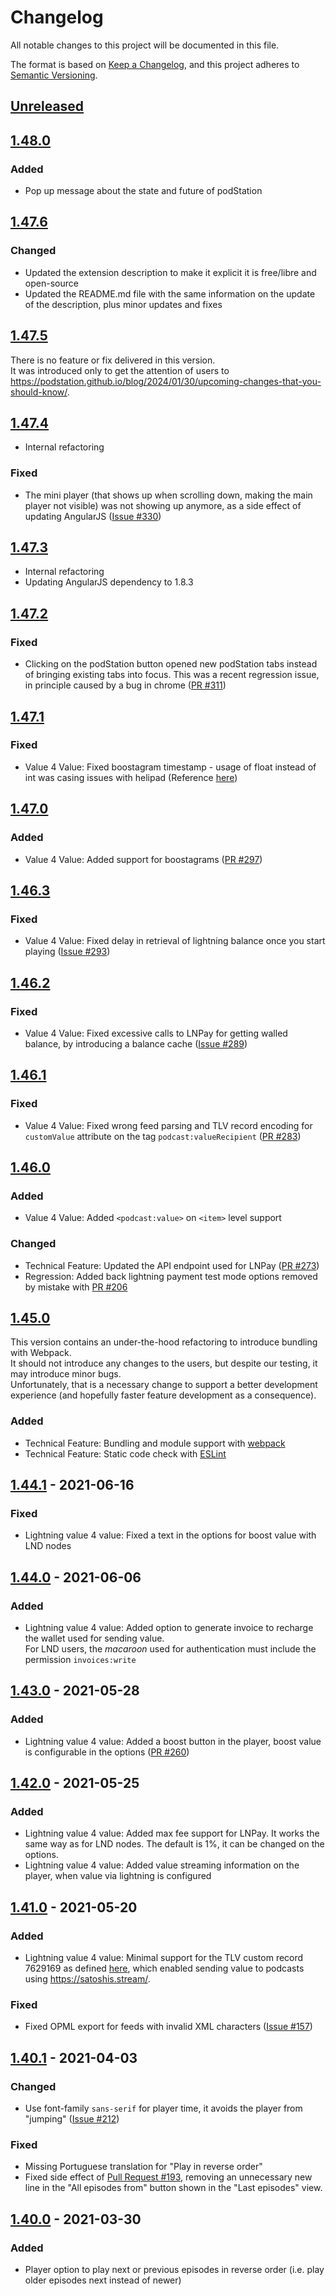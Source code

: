 # Changelog

All notable changes to this project will be documented in this file.

The format is based on [Keep a Changelog](https://keepachangelog.com/en/1.0.0/),
and this project adheres to [Semantic Versioning](https://semver.org/spec/v2.0.0.html).

## [Unreleased]

## [1.48.0]

### Added

- Pop up message about the state and future of podStation

## [1.47.6]

### Changed

- Updated the extension description to make it explicit it is free/libre and open-source
- Updated the README.md file with the same information on the update of the description, plus minor updates and fixes

## [1.47.5]

There is no feature or fix delivered in this version.  
It was introduced only to get the attention of users to <https://podstation.github.io/blog/2024/01/30/upcoming-changes-that-you-should-know/>.

## [1.47.4]

- Internal refactoring

### Fixed

- The mini player (that shows up when scrolling down, making the main player not visible) was not showing up anymore, as a side effect of updating AngularJS ([Issue #330](https://github.com/podStation/podStation/issues/330))

## [1.47.3]

- Internal refactoring
- Updating AngularJS dependency to 1.8.3

## [1.47.2]

### Fixed

- Clicking on the podStation button opened new podStation tabs instead of bringing existing tabs into focus. This was a recent regression issue, in principle caused by a bug in chrome ([PR #311](https://github.com/podStation/podStation/pull/311))

## [1.47.1]

### Fixed

- Value 4 Value: Fixed boostagram timestamp - usage of float instead of int was casing issues with helipad (Reference [here](https://podcastindex.social/@dave/107660586392228861))

## [1.47.0]

### Added 

- Value 4 Value: Added support for boostagrams ([PR #297](https://github.com/podStation/podStation/pull/297))

## [1.46.3]

### Fixed

- Value 4 Value: Fixed delay in retrieval of lightning balance once you start playing ([Issue #293](https://github.com/podStation/podStation/issues/293))

## [1.46.2]

### Fixed

- Value 4 Value: Fixed excessive calls to LNPay for getting walled balance, by introducing a balance cache ([Issue #289](https://github.com/podStation/podStation/issues/289))

## [1.46.1]

### Fixed

- Value 4 Value: Fixed wrong feed parsing and TLV record encoding for `customValue` attribute on the tag `podcast:valueRecipient` ([PR #283](https://github.com/podStation/podStation/pull/288))

## [1.46.0]

### Added

- Value 4 Value: Added `<podcast:value>` on `<item>` level support

### Changed

- Technical Feature: Updated the API endpoint used for LNPay ([PR #273](https://github.com/podStation/podStation/pull/273))
- Regression: Added back lightning payment test mode options removed by mistake with [PR #206](https://github.com/podStation/podStation/pull/206)

## [1.45.0]

This version contains an under-the-hood refactoring to introduce bundling with Webpack.  
It should not introduce any changes to the users, but despite our testing, it may introduce minor bugs.  
Unfortunately, that is a necessary change to support a better development experience (and hopefully faster feature development as a consequence).

### Added

- Technical Feature: Bundling and module support with [webpack](https://webpack.js.org/)
- Technical Feature: Static code check with [ESLint](https://eslint.org/)

## [1.44.1] - 2021-06-16

### Fixed

- Lightning value 4 value: Fixed a text in the options for boost value with LND nodes

## [1.44.0] - 2021-06-06

### Added

- Lightning value 4 value: Added option to generate invoice to recharge the wallet used for sending value.  
  For LND users, the _macaroon_ used for authentication must include the permission `invoices:write`

## [1.43.0] - 2021-05-28

### Added

- Lightning value 4 value: Added a boost button in the player, boost value is configurable in the options ([PR #260](https://github.com/podStation/podStation/pull/260))

## [1.42.0] - 2021-05-25

### Added

- Lightning value 4 value: Added max fee support for LNPay. It works the same way as for LND nodes. The default is 1%, it can be changed on the options.
- Lightning value 4 value: Added value streaming information on the player, when value via lightning is configured

## [1.41.0] - 2021-05-20

### Added

- Lightning value 4 value: Minimal support for the TLV custom record 7629169 as defined [here](https://github.com/satoshisstream/satoshis.stream/blob/main/TLV_registry.md#field-7629169), which enabled sending value to podcasts using <https://satoshis.stream/>.

### Fixed

- Fixed OPML export for feeds with invalid XML characters ([Issue #157](https://github.com/podStation/podStation/issues/157))

## [1.40.1] - 2021-04-03

### Changed

- Use font-family `sans-serif` for player time, it avoids the player from "jumping" ([Issue #212](https://github.com/podStation/podStation/issues/212))

### Fixed

- Missing Portuguese translation for "Play in reverse order"
- Fixed side effect of [Pull Request #193](https://github.com/podStation/podStation/pull/193), removing an unnecessary new line in the "All episodes from" button shown in the "Last episodes" view.

## [1.40.0] - 2021-03-30

### Added

- Player option to play next or previous episodes in reverse order (i.e. play older episodes next instead of newer)

[Unreleased]: https://github.com/podStation/podStation/compare/v1.47.6...HEAD
[1.48.0]: https://github.com/podStation/podStation/compare/v1.47.6...v1.48.0
[1.47.6]: https://github.com/podStation/podStation/compare/v1.47.5...v1.47.6
[1.47.5]: https://github.com/podStation/podStation/compare/v1.47.4...v1.47.5
[1.47.4]: https://github.com/podStation/podStation/compare/v1.47.3...v1.47.4
[1.47.3]: https://github.com/podStation/podStation/compare/v1.47.2...v1.47.3
[1.47.2]: https://github.com/podStation/podStation/compare/v1.47.1...v1.47.2
[1.47.1]: https://github.com/podStation/podStation/compare/v1.47.0...v1.47.1
[1.47.0]: https://github.com/podStation/podStation/compare/v1.46.3...v1.47.0
[1.46.3]: https://github.com/podStation/podStation/compare/v1.46.2...v1.46.3
[1.46.2]: https://github.com/podStation/podStation/compare/v1.46.1...v1.46.2
[1.46.1]: https://github.com/podStation/podStation/compare/v1.46.0...v1.46.1
[1.46.0]: https://github.com/podStation/podStation/compare/v1.45.0...v1.46.0
[1.45.0]: https://github.com/podStation/podStation/compare/v1.44.1...v1.45.0
[1.44.1]: https://github.com/podStation/podStation/compare/v1.44.0...v1.44.1
[1.44.0]: https://github.com/podStation/podStation/compare/v1.43.0...v1.44.0
[1.43.0]: https://github.com/podStation/podStation/compare/v1.42.0...v1.43.0
[1.42.0]: https://github.com/podStation/podStation/compare/v1.41.0...v1.42.0
[1.41.0]: https://github.com/podStation/podStation/compare/v1.40.1...v1.41.0
[1.40.1]: https://github.com/podStation/podStation/compare/v1.40.0...v1.40.1
[1.40.0]: https://github.com/podStation/podStation/compare/v1.38.0...v1.40.0